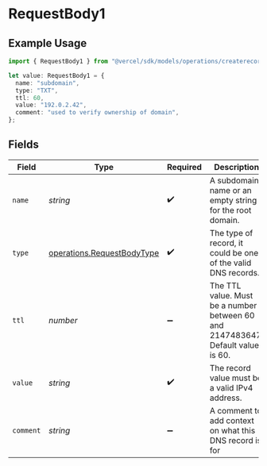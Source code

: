 # RequestBody1

## Example Usage

```typescript
import { RequestBody1 } from "@vercel/sdk/models/operations/createrecord.js";

let value: RequestBody1 = {
  name: "subdomain",
  type: "TXT",
  ttl: 60,
  value: "192.0.2.42",
  comment: "used to verify ownership of domain",
};
```

## Fields

| Field                                                                           | Type                                                                            | Required                                                                        | Description                                                                     | Example                                                                         |
| ------------------------------------------------------------------------------- | ------------------------------------------------------------------------------- | ------------------------------------------------------------------------------- | ------------------------------------------------------------------------------- | ------------------------------------------------------------------------------- |
| `name`                                                                          | *string*                                                                        | :heavy_check_mark:                                                              | A subdomain name or an empty string for the root domain.                        | subdomain                                                                       |
| `type`                                                                          | [operations.RequestBodyType](../../models/operations/requestbodytype.md)        | :heavy_check_mark:                                                              | The type of record, it could be one of the valid DNS records.                   |                                                                                 |
| `ttl`                                                                           | *number*                                                                        | :heavy_minus_sign:                                                              | The TTL value. Must be a number between 60 and 2147483647. Default value is 60. | 60                                                                              |
| `value`                                                                         | *string*                                                                        | :heavy_check_mark:                                                              | The record value must be a valid IPv4 address.                                  | 192.0.2.42                                                                      |
| `comment`                                                                       | *string*                                                                        | :heavy_minus_sign:                                                              | A comment to add context on what this DNS record is for                         | used to verify ownership of domain                                              |
